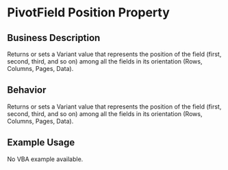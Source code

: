 # PivotField Position Property

## Business Description
Returns or sets a Variant value that represents the position of the field (first, second, third, and so on) among all the fields in its orientation (Rows, Columns, Pages, Data).

## Behavior
Returns or sets a Variant value that represents the position of the field (first, second, third, and so on) among all the fields in its orientation (Rows, Columns, Pages, Data).

## Example Usage
No VBA example available.